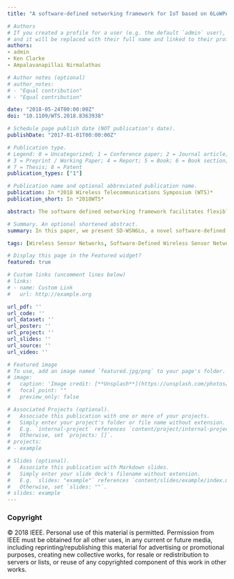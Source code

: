 ```yaml
---
title: "A software-defined networking framework for IoT based on 6LoWPAN"

# Authors
# If you created a profile for a user (e.g. the default `admin` user), write the username (folder name) here 
# and it will be replaced with their full name and linked to their profile.
authors:
- admin
- Ken Clarke
- Ampalavanapillai Nirmalathas

# Author notes (optional)
# author_notes:
# - "Equal contribution"
# - "Equal contribution"

date: "2018-05-24T00:00:00Z"
doi: "10.1109/WTS.2018.8363938"

# Schedule page publish date (NOT publication's date).
publishDate: "2017-01-01T00:00:00Z"

# Publication type.
# Legend: 0 = Uncategorized; 1 = Conference paper; 2 = Journal article;
# 3 = Preprint / Working Paper; 4 = Report; 5 = Book; 6 = Book section;
# 7 = Thesis; 8 = Patent
publication_types: ["1"]

# Publication name and optional abbreviated publication name.
publication: In *2018 Wireless Telecommunications Symposium (WTS)*
publication_short: In *2018WTS*

abstract: The software defined networking framework facilitates flexible and reliable internet of things networks by moving the network intelligence to a centralized location while enabling low power wireless network in the edge. In this paper, we present SD-WSN6Lo, a novel software-defined wireless management solution for 6LoWPAN networks that aims to reduce the management complexity in WSN's. As an example of the technique, a simulation of controlling the power consumption of sensor nodes is presented. The results demonstrate improved energy consumption of approximately 15% on average per node compared to the baseline condition.

# Summary. An optional shortened abstract.
summary: In this paper, we present SD-WSN6Lo, a novel software-defined wireless management solution for 6LoWPAN networks that aims to reduce the management complexity in WSN's.

tags: [Wireless Sensor Networks, Software-Defined Wireless Sensor Networks, Internet of Things, 6LoWPAN, Power Management]

# Display this page in the Featured widget?
featured: true

# Custom links (uncomment lines below)
# links:
# - name: Custom Link
#   url: http://example.org

url_pdf: ''
url_code: ''
url_dataset: ''
url_poster: ''
url_project: ''
url_slides: ''
url_source: ''
url_video: ''

# Featured image
# To use, add an image named `featured.jpg/png` to your page's folder. 
# image:
#   caption: 'Image credit: [**Unsplash**](https://unsplash.com/photos/pLCdAaMFLTE)'
#   focal_point: ""
#   preview_only: false

# Associated Projects (optional).
#   Associate this publication with one or more of your projects.
#   Simply enter your project's folder or file name without extension.
#   E.g. `internal-project` references `content/project/internal-project/index.md`.
#   Otherwise, set `projects: []`.
# projects:
# - example

# Slides (optional).
#   Associate this publication with Markdown slides.
#   Simply enter your slide deck's filename without extension.
#   E.g. `slides: "example"` references `content/slides/example/index.md`.
#   Otherwise, set `slides: ""`.
# slides: example
---
```


<!-- {{% callout note %}}
Click the *Cite* button above to demo the feature to enable visitors to import publication metadata into their reference management software.
{{% /callout %}} -->

<!-- {{% callout note %}}
Create your slides in Markdown - click the *Slides* button to check out the example.
{{% /callout %}} -->

<!-- Supplementary notes can be added here, including [code, math, and images](https://wowchemy.com/docs/writing-markdown-latex/). -->
### **Copyright**
© 2018 IEEE. Personal use of this material is permitted. Permission from IEEE must be obtained for all other uses, in any current or future media, including reprinting/republishing this material for advertising or promotional purposes, creating new collective works, for resale or redistribution to servers or lists, or reuse of any copyrighted component of this work in other works.